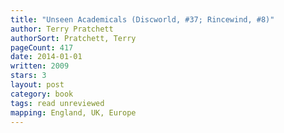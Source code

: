 ```yaml
---
title: "Unseen Academicals (Discworld, #37; Rincewind, #8)"
author: Terry Pratchett
authorSort: Pratchett, Terry
pageCount: 417
date: 2014-01-01
written: 2009
stars: 3
layout: post
category: book
tags: read unreviewed
mapping: England, UK, Europe
---
```

